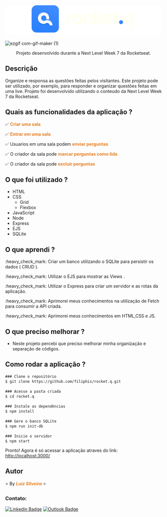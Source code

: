 <style>strong{color:#E67E22!important;}</style>

<h1 align="center" style="background-color: white;"><img src=".github/logo.svg" alt="RocketQ"></h1>

![ezgif com-gif-maker (1)](https://user-images.githubusercontent.com/13370451/174902862-34808dd0-5086-4385-90e1-f825ecfb6621.gif)

<p align="center">Projeto desenvolvido durante a Next Level Week 7 da Rocketseat.</p>

<!-- Visualize as soluções em: https://portfolio-filiphis.vercel.app/ -->

## Descrição

<p>Organize e responsa as questões feitas pelos visitantes. Este projeto pode ser utilizado, por exemplo, para responder e organizar questões feitas em uma live. Projeto foi desenvolvido utilizando o conteudo da Next Level Week 7 da Rocketseat.</p>

## Quais as funcionalidades da aplicação ?

:white_check_mark: **Criar uma sala**

:white_check_mark: **Entrar em uma sala**

:white_check_mark: Usuarios em uma sala podem **enviar perguntas**

:white_check_mark: O criador da sala pode **marcar perguntas como lida**

:white_check_mark: O criador da sala pode **excluir perguntas**

## O que foi utilizado ?

- HTML
- CSS
  - Grid
  - Flexbox
- JavaScript
- Node
- Express
- EJS
- SQLite

## O que aprendi ?

<p>:heavy_check_mark: Criar um banco utilizando o SQLite para persistir os dados ( CRUD ).</p>
<p>:heavy_check_mark: Utilizar o EJS para mostrar as Views .</p>
<p>:heavy_check_mark: Utilizar o Express para criar um servidor e as rotas da aplicação.</p>
<p>:heavy_check_mark: Aprimorei meus conhecimentos na utilização de Fetch para consumir a API criada.</p>
<p>:heavy_check_mark: Aprimorei meus conhecimentos em HTML,CSS e JS.</p>

## O que preciso melhorar ?

- Neste projeto percebi que preciso melhorar minha organização e separação de códigos.

## Como rodar a aplicação ?

```
### Clone o repositório
$ git clone https://github.com/filiphis/rocket.q.git

### Acesse a pasta criada
$ cd rocket.q

### Instale as dependências
$ npm install

### Gere o banco SQLite
$ npm run init-db

### Inicie o servidor
$ npm start
```

<p>
Pronto! Agora é só acessar a aplicação atraves do link: <a href="http://localhost:3000/" target="_blank">http://localhost:3000/</a>
</p>

## Autor

:star: By **_Luiz Silveira_** :star:

### Contato:

[![Linkedin Badge](https://img.shields.io/badge/-Luiz-blue?style=flat-square&logo=Linkedin&logoColor=white&link=https://www.linkedin.com/in/luiz-silveira-front-end/)](https://www.linkedin.com/in/luiz-silveira-front-end/) [![Outlook Badge](https://img.shields.io/badge/-l.filiphis@hotmail.com-blue?style=flat-square&logo=microsoft-outlook&logoColor=white&link=mailto:l.filiphis@hotmail.com)](mailto:l.filiphis@hotmail)
